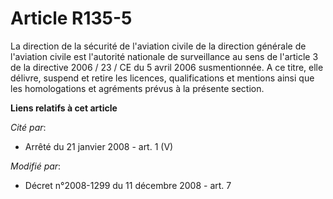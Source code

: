 # Article R135-5

La direction de la sécurité de l'aviation civile de la direction générale de l'aviation civile est l'autorité nationale de
surveillance au sens de l'article 3 de la directive 2006 / 23 / CE du 5 avril 2006 susmentionnée. A ce titre, elle délivre,
suspend et retire les licences, qualifications et mentions ainsi que les homologations et agréments prévus à la présente
section.

**Liens relatifs à cet article**

_Cité par_:

  - Arrêté du 21 janvier 2008 - art. 1 (V)

_Modifié par_:

  - Décret n°2008-1299 du 11 décembre 2008 - art. 7
